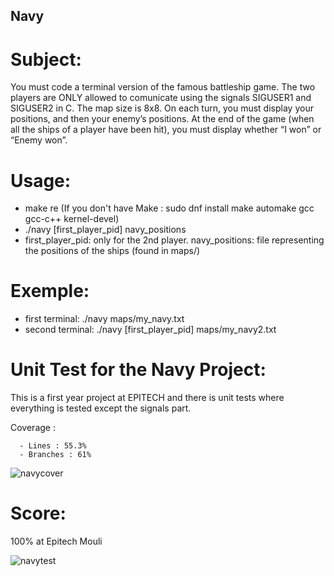 ## Navy

# Subject:

You must code a terminal version of the famous battleship game. The two players are ONLY allowed to comunicate using the signals SIGUSER1 and SIGUSER2 in C. The map size is 8x8. On each turn, you must display your positions, and then your enemy’s positions. At the end of the game (when all the ships of a player have been hit), you must display whether “I won” or “Enemy won”.

# Usage:

  - make re (If you don't have Make : sudo dnf install make automake gcc gcc-c++ kernel-devel)
  - ./navy [first_player_pid] navy_positions
  - first_player_pid: only for the 2nd player. navy_positions: file representing the positions of the ships (found in maps/)

# Exemple:

  - first terminal: ./navy maps/my_navy.txt
  - second terminal: ./navy [first_player_pid] maps/my_navy2.txt

# Unit Test for the Navy Project:

This is a first year project at EPITECH and there is unit tests where everything is tested except the signals part.

Coverage :
      
      - Lines : 55.3%
      - Branches : 61%

![navycover](https://user-images.githubusercontent.com/72025226/138266413-e6b15e4d-b1af-4d48-9be3-69be19c20b2c.jpeg)

# Score:

100% at Epitech Mouli

![navytest](https://user-images.githubusercontent.com/72025226/138267128-5e791a3e-931d-4c80-9f0c-7c7839cc171a.jpeg)
